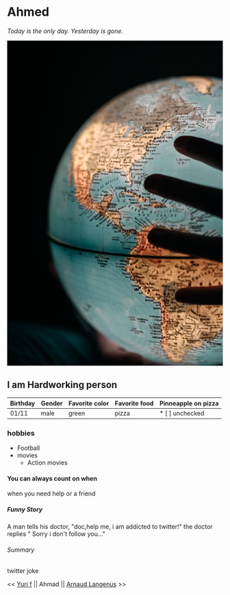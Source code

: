 <!-- big header -->

# Ahmed

<!-- italic  -->

 _Today is the only day. Yesterday is gone._

<!-- images  -->

![world-ball](photo-1552764217-6d34d9795ab9.jpeg)

<!-- me in one sentence smaller header  -->

## I am Hardworking person

<!-- tables -->

| Birthday | Gender | Favorite color | Favorite food | Pinneapple on pizza |
| -------- | ------ | -------------- | ------------- | ------------------- |
| 01/11    | male   | green          | pizza         | \* [ ] unchecked    |

<!-- tables -->

### hobbies

-   Football
-   movies
    -   Action movies

#### You can always count on when

 <p> when you need help or a friend </p>

##### Funny Story

<p> A man tells his doctor, "doc,help me, i am addicted to twitter!"
the doctor replies  " Sorry i don't follow you..."  </p>

###### Summary

<p>  twitter joke </p>

<< [Yuri f](https://github.com/YuriFra/challenge-markdown  )    || Ahmad ||   [Arnaud Langenus](https://github.com/Arnaud-Langenus/Markdown) >>
